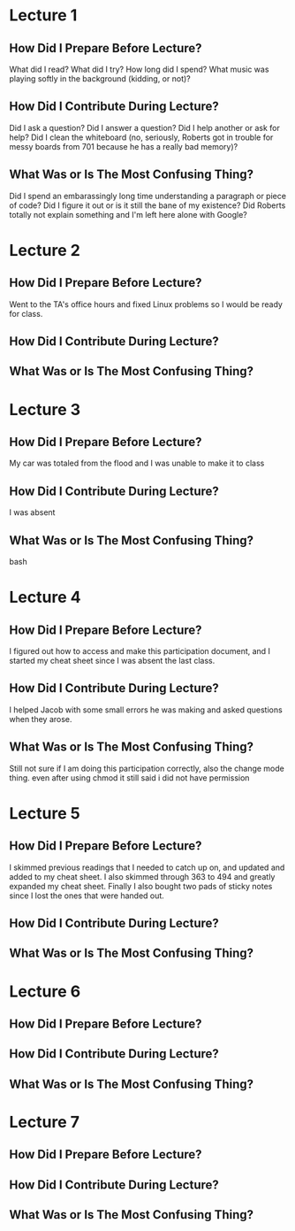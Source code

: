 # Lecture 1

## How Did I Prepare Before Lecture?

What did I read?  What did I try?  How long did I spend?
What music was playing softly in the background (kidding, or not)?

## How Did I Contribute During Lecture?

Did I ask a question?  Did I answer a question?  Did I help another or
ask for help? Did I clean the whiteboard (no, seriously, Roberts got
in trouble for messy boards from 701 because he has a really bad memory)?

## What Was or Is The Most Confusing Thing?

Did I spend an embarassingly long time understanding a paragraph or
piece of code?  Did I figure it out or is it still the bane of my 
existence?  Did Roberts totally not explain something and I'm left here
alone with Google?

# Lecture 2

## How Did I Prepare Before Lecture?
Went to the TA's office hours and fixed Linux problems so I would be ready for class. 

## How Did I Contribute During Lecture?


## What Was or Is The Most Confusing Thing?


# Lecture 3

## How Did I Prepare Before Lecture?
My car was totaled from the flood and I was unable to make it to class
## How Did I Contribute During Lecture?
I was absent 

## What Was or Is The Most Confusing Thing?
bash

# Lecture 4

## How Did I Prepare Before Lecture?
I figured out how to access and make this participation document, and I started my cheat sheet since I was absent the last class.

## How Did I Contribute During Lecture?
I helped Jacob with some small errors he was making and asked questions when they arose. 

## What Was or Is The Most Confusing Thing?
Still not sure if I am doing this participation correctly, also the change mode thing. even after using chmod it still said i did not have permission

# Lecture 5

## How Did I Prepare Before Lecture?
I skimmed previous readings that I needed to catch up on, and updated and added to my cheat sheet. I also skimmed through 363 to 494
and greatly expanded my cheat sheet. Finally I also bought two pads of sticky notes since I lost the ones that were handed out.

## How Did I Contribute During Lecture?

## What Was or Is The Most Confusing Thing?

# Lecture 6

## How Did I Prepare Before Lecture?

## How Did I Contribute During Lecture?

## What Was or Is The Most Confusing Thing?

# Lecture 7

## How Did I Prepare Before Lecture?

## How Did I Contribute During Lecture?

## What Was or Is The Most Confusing Thing?
